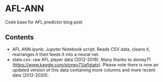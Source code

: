 # AFL-ANN
Code base for AFL predictor blog post

## Contents
- AFL ANN.ipynb: Jupyter Notebook script. Reads CSV data, cleans it, rearranges it then feeds it into a neural net.
- stats.csv: raw AFL player data (2012-2018). Many thanks to stoney71 (https://www.kaggle.com/stoney71/aflstats). Please note there is now an updated version of this data
containing more columns and more recent data (2012-2020). 

